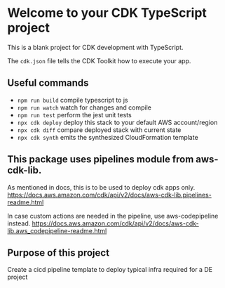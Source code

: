 # Welcome to your CDK TypeScript project

This is a blank project for CDK development with TypeScript.

The `cdk.json` file tells the CDK Toolkit how to execute your app.

## Useful commands

- `npm run build` compile typescript to js
- `npm run watch` watch for changes and compile
- `npm run test` perform the jest unit tests
- `npx cdk deploy` deploy this stack to your default AWS account/region
- `npx cdk diff` compare deployed stack with current state
- `npx cdk synth` emits the synthesized CloudFormation template

## This package uses pipelines module from aws-cdk-lib.

As mentioned in docs, this is to be used to deploy cdk apps only.
https://docs.aws.amazon.com/cdk/api/v2/docs/aws-cdk-lib.pipelines-readme.html

In case custom actions are needed in the pipeline, use aws-codepipeline instead.
https://docs.aws.amazon.com/cdk/api/v2/docs/aws-cdk-lib.aws_codepipeline-readme.html

## Purpose of this project

Create a cicd pipeline template to deploy typical infra required for a DE project
